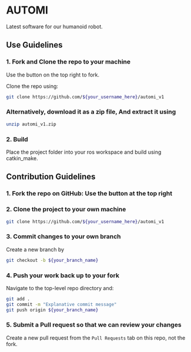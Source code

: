 # AUTOMI

Latest software for our humanoid robot.

## Use Guidelines

### 1. Fork and Clone the repo to your machine

Use the button on the top right to fork.

Clone the repo using:

```bash
git clone https://github.com/${your_username_here}/automi_v1
```

### Alternatively, download it as a zip file, And extract it using

```bash
unzip automi_v1.zip
```

### 2. Build

Place the project folder into your ros workspace and build using catkin_make.

## Contribution Guidelines

### 1. Fork the repo on GitHub: Use the button at the top right

### 2. Clone the project to your own machine

```bash
git clone https://github.com/${your_username_here}/automi_v1
```

### 3. Commit changes to your own branch

Create a new branch by

```bash
git checkout -b ${your_branch_name}
 ```

### 4. Push your work back up to your fork

Navigate to the top-level repo directory and:

```bash
git add .
git commit -m "Explanative commit message"
git push origin ${your_branch_name}
```

### 5. Submit a Pull request so that we can review your changes

Create a new pull request from the `Pull Requests` tab on this repo, not the fork.

